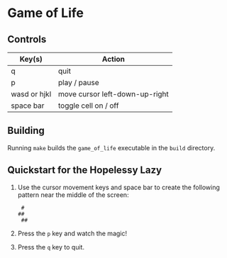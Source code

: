 # Game of Life

## Controls

| Key(s)       | Action                         |
|--------------|--------------------------------|
| q            | quit                           |
| p            | play / pause                   |
| wasd or hjkl | move cursor left-down-up-right |
| space bar    | toggle cell on / off           |


## Building

Running `make` builds the `game_of_life` executable in the `build` directory.


##  Quickstart for the Hopelessy Lazy

1. Use the cursor movement keys and space bar to create the following pattern
   near the middle of the screen:  
   ```
    #
   ##
    ##
   ```

2. Press the ``p`` key and watch the magic!

3. Press the ``q`` key to quit.
